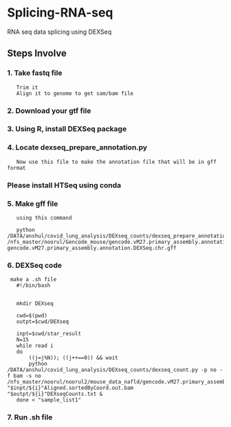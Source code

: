 # Splicing-RNA-seq
RNA seq data splicing using DEXSeq


## Steps Involve

### 1. Take fastq file
       Trim it
       Align it to genome to get sam/bam file
       
### 2. Download your gtf file

### 3. Using R, install DEXSeq package

### 4. Locate dexseq_prepare_annotation.py
       Now use this file to make the annotation file that will be in gff format
       
       
   ### Please install HTSeq using conda
       
### 5. Make gff file 
       using this command
       
       python /DATA/anshul/covid_lung_analysis/DEXseq_counts/dexseq_prepare_annotation.py /nfs_master/noorul/Gencode_mouse/gencode.vM27.primary_assembly.annotation.gtf gencode.vM27.primary_assembly.annotation.DEXSeq.chr.gff
       
### 6. DEXSeq code  
      
     make a .sh file
       #!/bin/bash


       mkdir DEXseq

       cwd=$(pwd)
       outpt=$cwd/DEXseq

       inpt=$cwd/star_result
       N=15
       while read i
       do
           ((j=j%N)); ((j++==0)) && wait
           python /DATA/anshul/covid_lung_analysis/DEXseq_counts/dexseq_count.py -p no -f bam -s no             /nfs_master/noorul/noorul2/mouse_data_nafld/gencode.vM27.primary_assembly.annotation.DEXSeq.chr.gff   "$inpt/${i}"Aligned.sortedByCoord.out.bam    "$outpt/${i}"DEXseqCounts.txt &
       done < "sample_list1"


### 7. Run .sh file
